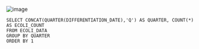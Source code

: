 ![image](https://github.com/jinsungtoo/SQL_Coding_test/assets/115756142/0d978926-9d6d-4818-b994-90a393b00d2c)


    SELECT CONCAT(QUARTER(DIFFERENTIATION_DATE),'Q') AS QUARTER, COUNT(*) AS ECOLI_COUNT
    FROM ECOLI_DATA
    GROUP BY QUARTER
    ORDER BY 1
